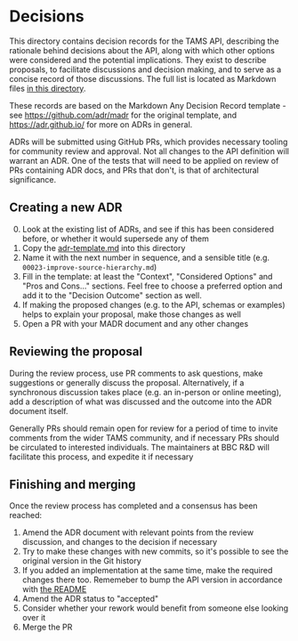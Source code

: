 # Decisions

This directory contains decision records for the TAMS API, describing the rationale behind decisions about the API, along with which other options were considered and the potential implications.
They exist to describe proposals, to facilitate discussions and decision making, and to serve as a concise record of those discussions.
The full list is located as Markdown files [in this directory](./).

These records are based on the Markdown Any Decision Record template - see <https://github.com/adr/madr> for the original template, and <https://adr.github.io/> for more on ADRs in general.

ADRs will be submitted using GitHub PRs, which provides necessary tooling for community review and approval.
Not all changes to the API definition will warrant an ADR.
One of the tests that will need to be applied on review of PRs containing ADR docs, and PRs that don't, is that of architectural significance.

## Creating a new ADR

0. Look at the existing list of ADRs, and see if this has been considered before, or whether it would supersede any of them
1. Copy the [adr-template.md](../template/adr-template.md) into this directory
2. Name it with the next number in sequence, and a sensible title (e.g. `00023-improve-source-hierarchy.md`)
3. Fill in the template: at least the "Context", "Considered Options" and "Pros and Cons..." sections.
   Feel free to choose a preferred option and add it to the "Decision Outcome" section as well.
4. If making the proposed changes (e.g. to the API, schemas or examples) helps to explain your proposal, make those changes as well
5. Open a PR with your MADR document and any other changes

## Reviewing the proposal

During the review process, use PR comments to ask questions, make suggestions or generally discuss the proposal.
Alternatively, if a synchronous discussion takes place (e.g. an in-person or online meeting), add a description of what was discussed and the outcome into the ADR document itself.

Generally PRs should remain open for review for a period of time to invite comments from the wider TAMS community, and if necessary PRs should be circulated to interested individuals.
The maintainers at BBC R&D will facilitate this process, and expedite it if necessary

## Finishing and merging

Once the review process has completed and a consensus has been reached:

1. Amend the ADR document with relevant points from the review discussion, and changes to the decision if necessary
2. Try to make these changes with new commits, so it's possible to see the original version in the Git history
3. If you added an implementation at the same time, make the required changes there too.
   Rememeber to bump the API version in accordance with [the README](../../../README.md#api-versioning)
4. Amend the ADR status to "accepted"
5. Consider whether your rework would benefit from someone else looking over it
6. Merge the PR
